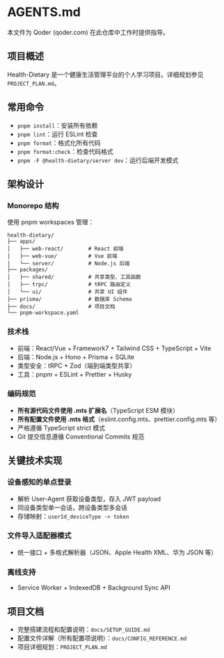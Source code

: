 # AGENTS.md

本文件为 Qoder (qoder.com) 在此仓库中工作时提供指导。

## 项目概述

Health-Dietary 是一个健康生活管理平台的个人学习项目。详细规划参见 `PROJECT_PLAN.md`。

## 常用命令

- `pnpm install`：安装所有依赖
- `pnpm lint`：运行 ESLint 检查
- `pnpm format`：格式化所有代码
- `pnpm format:check`：检查代码格式
- `pnpm -F @health-dietary/server dev`：运行后端开发模式

## 架构设计

### Monorepo 结构

使用 pnpm workspaces 管理：

```
health-dietary/
├── apps/
│   ├── web-react/        # React 前端
│   ├── web-vue/          # Vue 前端
│   └── server/           # Node.js 后端
├── packages/
│   ├── shared/           # 共享类型、工具函数
│   ├── trpc/             # tRPC 路由定义
│   └── ui/               # 共享 UI 组件
├── prisma/               # 数据库 Schema
├── docs/                 # 项目文档
└── pnpm-workspace.yaml
```

### 技术栈

- 前端：React/Vue + Framework7 + Tailwind CSS + TypeScript + Vite
- 后端：Node.js + Hono + Prisma + SQLite
- 类型安全：tRPC + Zod（端到端类型共享）
- 工具：pnpm + ESLint + Prettier + Husky

### 编码规范

- **所有源代码文件使用 .mts 扩展名**（TypeScript ESM 模块）
- **所有配置文件使用 .mts 格式**（eslint.config.mts、prettier.config.mts 等）
- 严格遵循 TypeScript strict 模式
- Git 提交信息遵循 Conventional Commits 规范

## 关键技术实现

### 设备感知的单点登录

- 解析 User-Agent 获取设备类型，存入 JWT payload
- 同设备类型单一会话，跨设备类型多会话
- 存储映射：`userId_deviceType -> token`

### 文件导入适配器模式

- 统一接口 + 多格式解析器（JSON、Apple Health XML、华为 JSON 等）

### 离线支持

- Service Worker + IndexedDB + Background Sync API

## 项目文档

- 完整搭建流程和配置说明：`docs/SETUP_GUIDE.md`
- 配置文件详解（所有配置项说明）：`docs/CONFIG_REFERENCE.md`
- 项目详细规划：`PROJECT_PLAN.md`
